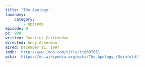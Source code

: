 ```yaml
---
title: 'The Apology'
taxonomy:
    category:
        - episode
episode: 9
pc: 909
written: Jennifer Crittenden
directed: Andy Ackerman
aired: December 11, 1997
imdb: 'http://www.imdb.com/title/tt0697651'
wiki: 'https://en.wikipedia.org/wiki/The_Apology_(Seinfeld)'
---
```


